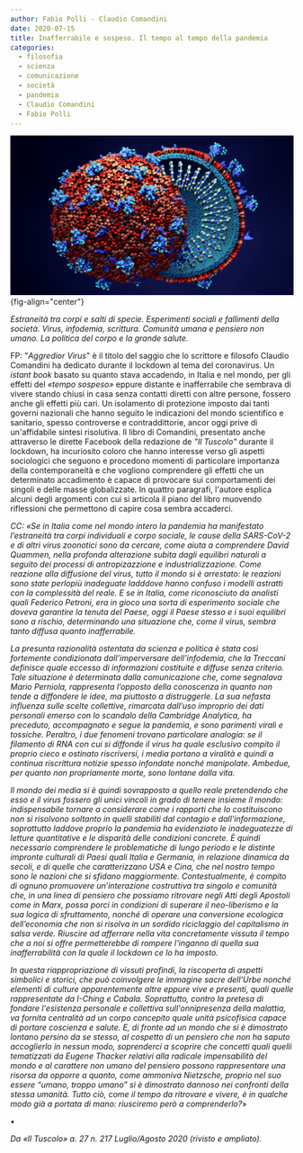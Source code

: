 ```yaml
---
author: Fabio Polli - Claudio Comandini
date: 2020-07-15
title: Inafferrabile e sospeso. Il tempo al tempo della pandemia
categories:
  - filosofia
  - scienza
  - comunicazione
  - società
  - pandemia
  - Claudio Comandini
  - Fabio Polli
---
```


![](images/coronavirus-2.jpg){fig-align="center"}

*Estraneità tra corpi e salti di specie. Esperimenti sociali e fallimenti della società. Virus, infodemia, scrittura. Comunità umana e pensiero non umano. La politica del corpo e la grande salute.*

FP: "*Aggredior Virus*" è il titolo del saggio che lo scrittore e filosofo Claudio Comandini ha dedicato durante il lockdown al tema del coronavirus. Un *istant book* basato su quanto stava accadendo, in Italia e nel mondo, per gli effetti del *«tempo sospeso»* eppure distante e inafferrabile che sembrava di vivere stando chiusi in casa senza contatti diretti con altre persone, fossero anche gli effetti più cari. Un isolamento di protezione imposto dai tanti governi nazionali che hanno seguito le indicazioni del mondo scientifico e sanitario, spesso controverse e contraddittorie, ancor oggi prive di un'affidabile sintesi risolutiva. Il libro di Comandini, presentato anche attraverso le dirette Facebook della redazione de *"Il Tuscolo"* durante il lockdown, ha incuriosito coloro che hanno interesse verso gli aspetti sociologici che seguono e procedono momenti di particolare importanza della contemporaneità e che vogliono comprendere gli effetti che un determinato accadimento è capace di provocare sui comportamenti dei singoli e delle masse globalizzate. In quattro paragrafi, l'autore esplica alcuni degli argomenti con cui si articola il piano del libro muovendo riflessioni che permettono di capire cosa sembra accaderci.

*CC: «Se in Italia come nel mondo intero la pandemia ha manifestato l’estraneità tra corpi individuali e corpo sociale, le cause della SARS-CoV-2 e di altri virus zoonotici sono da cercare, come aiuta a comprendere David Quammen, nella profonda alterazione subita dagli equilibri naturali a seguito dei processi di antropizazzione e industrializzazione. Come reazione alla diffusione del virus, tutto il mondo si è arrestato: le reazioni sono state perlopiù inadeguate ladddove hanno confuso i modelli astratti con la complessità del reale. E se in Italia, come riconosciuto da analisti quali Federico Petroni, era in gioco una sorta di esperimento sociale che doveva garantire la tenuta del Paese, oggi il Paese stesso e i suoi equilibri sono a rischio, determinando una situazione che, come il virus, sembra tanto diffusa quanto inafferrabile.*

*La presunta razionalità ostentata da scienza e politica è stata così fortemente condizionata dall’imperversare dell’infodemia, che la Treccani definisce quale eccesso di informazioni costituite e diffuse senza criterio. Tale situazione è determinata dalla comunicazione che, come segnalava Mario Perniola, rappresenta l’opposto della conoscenza in quanto non tende a diffondere le idee, ma piuttosto a distruggerle. La sua nefasta influenza sulle scelte collettive, rimarcata dall’uso improprio dei dati personali emerso con lo scandalo della Cambridge Analytica, ha preceduto, accompagnato e segue la pandemia, e sono parimenti virali e tossiche. Peraltro, i due fenomeni trovano particolare analogia: se il filamento di RNA con cui si diffonde il virus ha quale esclusivo compito il proprio cieco e ostinato riscriversi, i media portano a viralità e quindi a continua riscrittura notizie spesso infondate nonché manipolate. Ambedue, per quanto non propriamente morte, sono lontane dalla vita.*

*Il mondo dei media si è quindi sovrapposto a quello reale pretendendo che esso e il virus fossero gli unici vincoli in grado di tenere insieme il mondo: indispensabile tornare a considerare come i rapporti che lo costituiscono non si risolvono soltanto in quelli stabiliti dal contagio e dall'informazione, soprattutto laddove proprio la pandemia ha evidenziato le inadeguatezze di letture quantitative e le disparità delle condizioni concrete. È quindi necessario comprendere le problematiche di lungo periodo e le distinte impronte culturali di Paesi quali Italia e Germania, in relazione dinamica da secoli, e di quelle che caratterizzano USA e Cina, che nel nostro tempo sono le nazioni che si sfidano maggiormente. Contestualmente, è compito di ognuno promuovere un’interazione costruttiva tra singolo e comunità che, in una linea di pensiero che possiamo ritrovare negli Atti degli Apostoli come in Marx, possa porci in condizioni di superare il neo-liberismo e la sua logica di sfruttamento, nonché di operare una conversione ecologica dell’economia che non si risolva in un sordido riciclaggio del capitalismo in salsa verde. Riuscire ad afferrare nella vita concretamente vissuta il tempo che a noi si offre permetterebbe di rompere l'inganno di quella sua inafferrabilità con la quale il lockdown ce lo ha imposto.*

*In questa riappropriazione di vissuti profindi, la riscoperta di aspetti simbolici e storici, che può coinvolgere le immagine sacre dell’Urbe nonché elementi di culture apparentemente altre eppure vive e presenti, quali quelle rappresentate da I-Ching e Cabala. Soprattutto, contro la pretesa di fondare l'esistenza personale e collettiva sull'onnipresenza della malattia, va fornita centralità ad un corpo concepito quale unità psicofisica capace di portare coscienza e salute. E, di fronte ad un mondo che si è dimostrato lontano persino da se stesso, al cospetto di un pensiero che non ha saputo accoglierlo in nessun modo, soprenderci a scoprire che concetti quali quelli tematizzati da Eugene Thacker relativi alla radicale impensabilità del mondo e al carattere non umano del pensiero possono rappresentare una risorsa da opporre a quanto, come ammoniva Nietzsche, proprio nel suo essere “umano, troppo umano” si è dimostrato dannoso nei confronti della stessa umanità. Tutto ciò, come il tempo da ritrovare e vivere, è in qualche modo già a portata di mano: riusciremo però a comprenderlo?*»

•

*Da «Il Tuscolo» a. 27 n. 217 Luglio/Agosto 2020 (rivisto e ampliato).*
